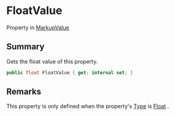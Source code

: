 # FloatValue

Property in [MarkupValue](./)

## Summary

Gets the float value of this property.

```csharp
public float FloatValue { get; internal set; }
```

## Remarks

This property is only defined when the property's [Type](yarn.markup.markupvalue.type.md) is [Float](../yarn.markup.markupvaluetype/yarn.markup.markupvaluetype.float.md) .
